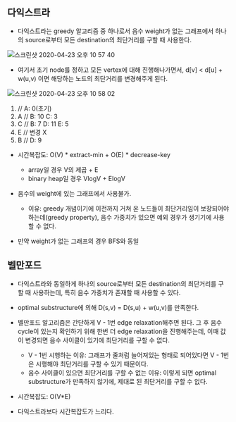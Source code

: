 ## 다익스트라
- 다익스트라는 greedy 알고리즘 중 하나로서 음수 weight가 없는 그래프에서 하나의 source로부터 모든 destination의 최단거리를 구할 때 사용한다.

![스크린샷 2020-04-23 오후 10 57 40](https://user-images.githubusercontent.com/26040955/80107275-d6f24d80-85b5-11ea-85b1-3c86437496ef.png)

- 여기서 초기 node를 정하고 모든 vertex에 대해 진행해나가면서, d[v] < d[u] + w(u,v) 이면 해당하는 노드의 최단거리를 변경해주게 된다.

![스크린샷 2020-04-23 오후 10 58 02](https://user-images.githubusercontent.com/26040955/80107330-e4a7d300-85b5-11ea-827f-64a4eb56b77f.png)

1)  // A: 0(초기)
2) A // B: 10 C: 3
3) C // B: 7 D: 11 E: 5
4) E // 변경 X
5) B // D: 9

- 시간복잡도: O(V) * extract-min + O(E) * decrease-key
  - array일 경우 V의 제곱 + E
  - binary heap일 경우 VlogV + ElogV

- 음수의 weight에 있는 그래프에서 사용불가.
  - 이유: greedy 개념이기에 이전까지 거쳐 온 노드들이 최단거리임이 보장되어야 하는데(greedy property), 음수 가중치가 있으면 예외 경우가 생기기에 사용할 수 없다.
- 만약 weight가 없는 그래프의 경우 BFS와 동일

## 벨만포드
- 다익스트라와 동일하게 하나의 source로부터 모든 destination의 최단거리를 구할 때 사용하는데, 특히 음수 가중치가 존재할 때 사용할 수 있다.
- optimal substructure에 의해 D(s,v) = D(s,u) + w(u,v)를 만족한다.
- 벨만포드 알고리즘은 간단하게 V - 1번 edge relaxation해주면 된다. 그 후 음수 cycle이 있는지 확인하기 위해 한번 더 edge relaxation을 진행해주는데, 이때 
값이 변경되면 음수 사이클이 있기에 최단거리를 구할 수 없다.
  - V - 1번 시행하는 이유: 그래프가 줄처럼 늘어져있는 형태로 되어있다면 V - 1번은 시행해야 최단거리를 구할 수 있기 때문이다.
  - 음수 사이클이 있으면 최단거리를 구할 수 없는 이유: 이렇게 되면 optimal substructure가 만족하지 않기에, 제대로 된 최단거리를 구할 수 없다.

- 시간복잡도: O(V*E)
- 다익스트라보다 시간복잡도가 느리다.

  
  
  
  
  
  
  
  
  
  

